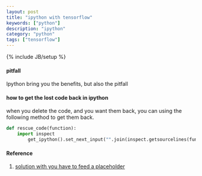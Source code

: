 ```yaml
---
layout: post
title: "ipython with tensorflow"
keywords: ["python"]
description: "ipython"
category: "python"
tags: ["tensorflow"]
---
```

{% include JB/setup %}


#### pitfall
Ipython bring you the benefits, but also the pitfall


#### how to get the lost code back in ipython 

when you delete the code, and you want them back, you can using the following method to get them back.

```python
def rescue_code(function):
    import inspect
        get_ipython().set_next_input("".join(inspect.getsourcelines(function)[0]))
```


#### Reference
1. [solution with you have to feed a placeholder](https://stackoverflow.com/questions/35114376/error-when-computing-summaries-in-tensorflow)
